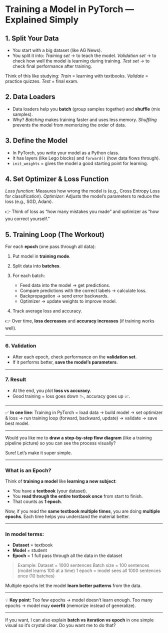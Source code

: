 # Training a Model in PyTorch — Explained Simply

## 1. Split Your Data

* You start with a big dataset (like AG News).
* You split it into:
  *Training set* → to teach the model.
  *Validation set* → to check how well the model is learning during training.
  *Test set* → to check final performance after training.

Think of this like studying:
  *Train* = learning with textbooks.
  *Validate* = practice quizzes.
  *Test* = final exam.



## 2. Data Loaders

* Data loaders help you **batch** (group samples together) and **shuffle** (mix samples).
* Why?
  *Batching* makes training faster and uses less memory.
  *Shuffling* prevents the model from memorizing the order of data.



## 3. Define the Model

* In PyTorch, you write your model as a Python class.
* It has layers (like Lego blocks) and `forward()` (how data flows through).
* `init_weights` = gives the model a good starting point for learning.



## 4. Set Optimizer & Loss Function

*Loss function*: Measures how wrong the model is (e.g., Cross Entropy Loss for classification).
*Optimizer*: Adjusts the model’s parameters to reduce the loss (e.g., SGD, Adam).

👉 Think of loss as “how many mistakes you made” and optimizer as “how you correct yourself.”



## 5. Training Loop (The Workout)

For each **epoch** (one pass through all data):

1. Put model in **training mode**.
2. Split data into **batches**.
3. For each batch:

   * Feed data into the model → get predictions.
   * Compare predictions with the correct labels → calculate loss.
   * Backpropagation → send error backwards.
   * Optimizer → update weights to improve model.
4. Track average loss and accuracy.

👉 Over time, **loss decreases** and **accuracy increases** (if training works well).

---

### 6. **Validation**

* After each epoch, check performance on the **validation set**.
* If it performs better, **save the model’s parameters**.

---

### 7. **Result**

* At the end, you plot **loss vs accuracy**.
* Good training = loss goes down 📉, accuracy goes up 📈.

---

✅ **In one line**: Training in PyTorch = load data → build model → set optimizer & loss → run training loop (forward, backward, update) → validate → save best model.

---

Would you like me to **draw a step-by-step flow diagram** (like a training pipeline picture) so you can see the process visually?




Sure! Let’s make it super simple.

---

### **What is an Epoch?**

Think of **training a model** like **learning a new subject**:

* You have a **textbook** (your dataset).
* You **read through the entire textbook once** from start to finish.
* That counts as **1 epoch**.

Now, if you read the **same textbook multiple times**, you are doing **multiple epochs**. Each time helps you understand the material better.

---

### **In model terms**:

* **Dataset** = textbook
* **Model** = student
* **Epoch** = 1 full pass through all the data in the dataset

> Example:
> Dataset = 1000 sentences
> Batch size = 100 sentences (model learns 100 at a time)
> 1 epoch = model sees all 1000 sentences once (10 batches)

Multiple epochs let the model **learn better patterns** from the data.

---

💡 **Key point:** Too few epochs → model doesn’t learn enough.
Too many epochs → model may **overfit** (memorize instead of generalize).

---

If you want, I can also explain **batch vs iteration vs epoch** in one simple visual so it’s crystal clear. Do you want me to do that?


